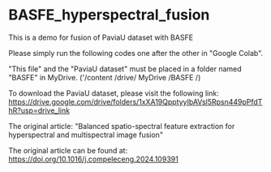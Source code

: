 # BASFE_hyperspectral_fusion

This is a demo for fusion of PaviaU dataset with BASFE

Please simply run the following codes one after the other in "Google Colab".

"This file" and the "PaviaU dataset" must be placed in a folder named "BASFE" in MyDrive. ('/content /drive/ MyDrive /BASFE /)

To download the PaviaU dataset, please visit the following link: https://drive.google.com/drive/folders/1xXA19QpptyyIbAVsl5Rpsn449pPfdThR?usp=drive_link 

The original article: 
"Balanced spatio-spectral feature extraction for hyperspectral and multispectral image fusion"

The original article can be found at: https://doi.org/10.1016/j.compeleceng.2024.109391
